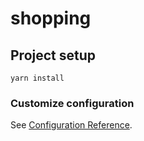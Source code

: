 # shopping

## Project setup
```
yarn install
```

### Customize configuration
See [Configuration Reference](https://cli.vuejs.org/config/).
